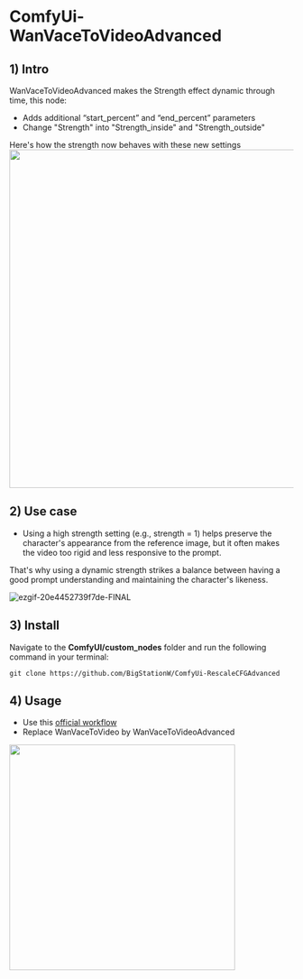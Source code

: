 # ComfyUi-WanVaceToVideoAdvanced

## 1) Intro
WanVaceToVideoAdvanced makes the Strength effect dynamic through time, this node:
- Adds additional “start_percent” and “end_percent” parameters
- Change "Strength" into "Strength_inside" and "Strength_outside"

Here's how the strength now behaves with these new settings
<img src="https://github.com/user-attachments/assets/f0f20bc7-493e-4432-8bce-0bb3751ec3ff" width="600" />

## 2) Use case
- Using a high strength setting (e.g., strength = 1) helps preserve the character's appearance from the reference image, but it often makes the video too rigid and less responsive to the prompt.
  
That's why using a dynamic strength strikes a balance between having a good prompt understanding and maintaining the character's likeness.

![ezgif-20e4452739f7de-FINAL](https://github.com/user-attachments/assets/aa8f5096-abd6-4158-9757-d550b9894af6)

## 3) Install
Navigate to the **ComfyUI/custom_nodes** folder and run the following command in your terminal:

```git clone https://github.com/BigStationW/ComfyUi-RescaleCFGAdvanced```

## 4) Usage
- Use this [official workflow](https://github.com/comfyanonymous/ComfyUI_examples/blob/master/wan/vace_reference_to_video.json)
- Replace WanVaceToVideo by WanVaceToVideoAdvanced

<img src="https://github.com/user-attachments/assets/cf4dc31a-e56d-4b43-abf6-8ecfc2f2fc30" width="400" />

